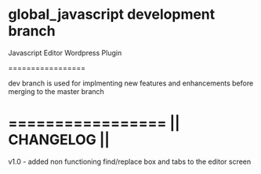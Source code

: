 global_javascript development branch
=================

Javascript Editor Wordpress Plugin

=================

dev branch is used for implmenting new features and enhancements before merging to the master branch

=================
||  CHANGELOG  ||
=================

v1.0 - added non functioning find/replace box and tabs to the editor screen
